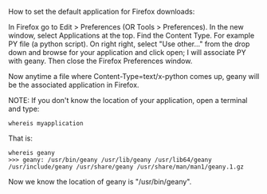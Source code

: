 How to set the default application for Firefox downloads:

In Firefox go to Edit > Preferences (OR Tools > Preferences).
In the new window, select Applications at the top.
Find the Content Type. For example PY file (a python script).
On right right, select "Use other..." from the drop down and browse for your application and click open; I will associate PY with geany.
Then close the Firefox Preferences window.

Now anytime a file where Content-Type=text/x-python comes up, geany will be the associated application in Firefox.


NOTE:
If you don't know the location of your application, open a terminal and type:
```
whereis myapplication
```
That is:
```
whereis geany
>>> geany: /usr/bin/geany /usr/lib/geany /usr/lib64/geany /usr/include/geany /usr/share/geany /usr/share/man/man1/geany.1.gz
```
Now we know the location of geany is "/usr/bin/geany".